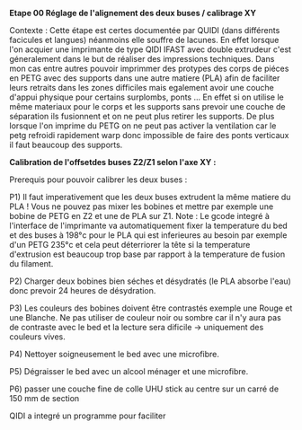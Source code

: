 **Etape 00  Réglage de l'alignement des deux buses / calibrage XY**

Contexte : Cette étape est certes documentée par QUIDI (dans différents facicules et langues) néanmoins elle souffre de lacunes. En effet lorsque l'on acquier une imprimante de type QIDI IFAST avec double extrudeur c'est géneralement dans le but de réaliser des impressions techniques. Dans mon cas entre autres pouvoir imprimmer des protypes des corps de piéces en PETG avec des supports dans une autre matiere (PLA) afin de faciliter leurs retraits dans les zones difficiles mais egalement avoir une couche d'appui physique pour certains surplombs, ponts ... En effet si on utilise le même materiaux pour le corps et les supports sans prevoir une couche de séparation ils fusionnent et on ne peut plus retirer les supports. De plus lorsque l'on imprime du PETG on ne peut pas activer la ventilation car le petg refroidi rapidement warp donc impossible de faire des ponts verticaux il faut beaucoup des supports. 

**Calibration de l'offsetdes buses Z2/Z1 selon l'axe XY :**

Prerequis pour pouvoir calibrer les deux buses : 

P1) Il faut imperativement que les deux buses extrudent la même matiere du PLA ! Vous ne pouvez pas mixer les bobines et mettre par exemple une bobine de PETG en Z2 et une de PLA sur Z1. 
Note : Le gcode integré à l'interface de l'imprimante va automatiquement fixer la temperature du bed et des buses à 198°c pour le PLA qui est inferieures au besoin par exemple d'un PETG 235°c et cela peut déterriorer la tête si la temperature d'extrusion est beaucoup trop base par rapport à la temperature de fusion du filament.  

P2) Charger deux bobines bien séches et désydratés (le PLA absorbe l'eau) donc prevoir 24 heures de désydration.

P3) Les couleurs des bobines doivent être contrastés exemple une Rouge et une Blanche. Ne pas utiliser de couleur noir ou sombre car il n'y aura pas de contraste avec le bed et la lecture sera dificile -> uniquement des couleurs vives.

P4) Nettoyer soigneusement le bed avec une microfibre.

P5) Dégraisser le bed avec un alcool ménager et une microfibre.
  
P6) passer une couche fine de colle UHU stick au centre sur un carré de 150 mm de section 

QIDI a integré un programme pour faciliter 

